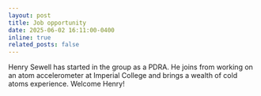 ```yaml
---
layout: post
title: Job opportunity
date: 2025-06-02 16:11:00-0400
inline: true
related_posts: false
---
```


Henry Sewell has started in the group as a PDRA. He joins from working on an atom accelerometer at Imperial College and brings a wealth of cold atoms experience. Welcome Henry!
